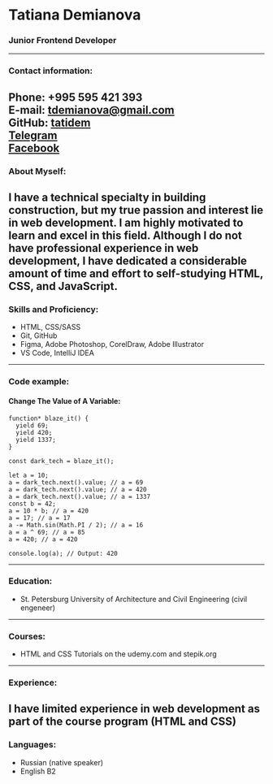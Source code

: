 # **Tatiana Demianova**
### Junior Frontend Developer
----------
### **Contact information:**
**Phone:**  +995 595 421 393  
**E-mail:**  tdemianova@gmail.com   
**GitHub:**  [tatidem](https://github.com/tatidem)   
[Telegram](http://t.me/tatidem)  
[Facebook](https://www.facebook.com/tatyana.demyanova.35)  
----------
###  **About Myself:**  
I have a technical specialty in building construction, but my true passion and interest lie in web development. I am highly motivated to learn and excel in this field. Although I do not have professional experience in web development, I have dedicated a considerable amount of time and effort to self-studying HTML, CSS, and JavaScript.
----------
### **Skills and Proficiency:**

-   HTML, CSS/SASS
-   Git, GitHub
-   Figma, Adobe Photoshop, CorelDraw, Adobe Illustrator
-   VS Code, IntelliJ IDEA
----------
### **Code example:**
#### Change The Value of A Variable:

```
function* blaze_it() {
  yield 69;
  yield 420;
  yield 1337;
}

const dark_tech = blaze_it();

let a = 10;
a = dark_tech.next().value; // a = 69
a = dark_tech.next().value; // a = 420
a = dark_tech.next().value; // a = 1337
const b = 42;
a = 10 * b; // a = 420
a = 17; // a = 17
a -= Math.sin(Math.PI / 2); // a = 16
a = a ^ 69; // a = 85
a = 420; // a = 420

console.log(a); // Output: 420
```
----------
### **Education:**
- St. Petersburg University of Architecture and Civil Engineering (civil engeneer)
----------
### **Courses:**
-   HTML and CSS Tutorials on the  udemy.com and stepik.org
----------
### **Experience:**
I have limited experience in web development as part of the course program (HTML and CSS)
----------
### **Languages:**
- Russian (native speaker)
- English B2
